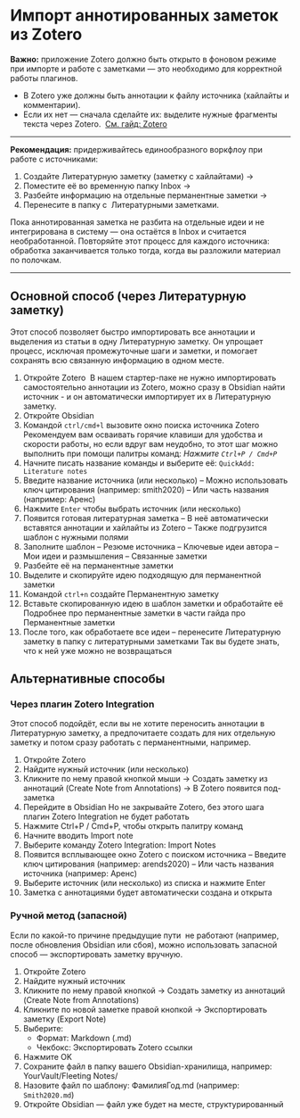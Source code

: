 # Импорт аннотированных заметок из Zotero

**Важно:** приложение Zotero должно быть открыто в фоновом режиме при импорте и работе с заметками — это необходимо для корректной работы плагинов.
- В Zotero уже должны быть аннотации к файлу источника (хайлайты и комментарии).
- Если их нет — сначала сделайте их: выделите нужные фрагменты текста через Zotero.  [См. гайд: Zotero](https://docs.google.com/document/d/1NRq71llFX5UzKUanyNCpWxloQn9tsGvTFX_0AZAiuVg/edit#) 

---

**Рекомендация:** придерживайтесь единообразного воркфлоу при работе с источниками:
1. Создайте Литературную заметку (заметку с хайлайтами) →
2. Поместите её во временную папку Inbox →
3. Разбейте информацию на отдельные перманентные заметки →
4. Перенесите в папку с  Литературными заметками.

Пока аннотированная заметка не разбита на отдельные идеи и не интегрирована в систему — она остаётся в Inbox и считается необработанной. Повторяйте этот процесс для каждого источника: обработка заканчивается только тогда, когда вы разложили материал по полочкам.

---

## Основной способ (через Литературную заметку)

Этот способ позволяет быстро импортировать все аннотации и выделения из статьи в одну Литературную заметку. Он упрощает процесс, исключая промежуточные шаги и заметки, и помогает сохранять всю связанную информацию в одном месте.

1. Откройте Zotero 
	В нашем стартер-паке не нужно импортировать самостоятельно аннотации из Zotero, можно сразу в Obsidian найти источник - и он автоматически импортирует их в Литературную заметку. 
2. Откройте Obsidian
3. Командой `ctrl/cmd+l` вызовите окно поиска источника Zotero
	Рекомендуем вам осваивать горячие клавиши для удобства и скорости работы, но если вдруг вам неудобно, то этот шаг можно выполнить при помощи палитры команд:
	*Нажмите `Ctrl+P / Cmd+P`*
4. Начните писать название команды и выберите её:
	`QuickAdd: Literature notes`
5. Введите название источника (или несколько)
	– Можно использовать ключ цитирования (например: smith2020)
	– Или часть названия (например: Аренс)
6. Нажмите `Enter`
	чтобы выбрать источник (или несколько)
7. Появится готовая литературная заметка
	– В неё автоматически вставятся аннотации и хайлайты из Zotero
	– Также подгрузится шаблон с нужными полями
8. Заполните шаблон
	– Резюме источника
	– Ключевые идеи автора
	– Мои идеи и размышления
	– Связанные заметки
9. Разбейте её на перманентные заметки
10. Выделите и скопируйте идею подходящую для перманентной заметки
11. Командой `ctrl+n` создайте Перманентную заметку
12. Вставьте скопированную идею в шаблон заметки и обработайте её
	Подробнее про перманентные заметки в части гайда про Перманентные заметки
13. После того, как обработаете все идеи – перенесите Литературную заметку в папку с литературными заметками
	Так вы будете знать, что к ней уже можно не возвращаться 

## Альтернативные способы

### Через плагин Zotero Integration

Этот способ подойдёт, если вы не хотите переносить аннотации в Литературную заметку, а предпочитаете создать для них отдельную заметку и потом сразу работать с перманентными, например. 

1. Откройте Zotero
2. Найдите нужный источник (или несколько)
3. Кликните по нему правой кнопкой мыши →
	Создать заметку из аннотаций (Create Note from Annotations)
	→ В Zotero появится под-заметка
4. Перейдите в Obsidian
	Но не закрывайте Zotero, без этого шага плагин Zotero Integration не будет работать
5. Нажмите Ctrl+P / Cmd+P, чтобы открыть палитру команд
6. Начните вводить Import note
7. Выберите команду Zotero Integration: Import Notes
8. Появится всплывающее окно Zotero с поиском источника
	– Введите ключ цитирования (например: arends2020)
	– Или часть названия источника (например: Аренс)
9. Выберите источник (или несколько) из списка и нажмите Enter
10. Заметка с аннотациями будет автоматически создана и открыта

### Ручной метод (запасной)

Если по какой-то причине предыдущие пути  не работают (например, после обновления Obsidian или сбоя), можно использовать запасной способ — экспортировать заметку вручную.

1. Откройте Zotero
2. Найдите нужный источник
3. Кликните по нему правой кнопкой →
	Создать заметку из аннотаций (Create Note from Annotations)
4. Кликните по новой заметке правой кнопкой →
	Экспортировать заметку (Export Note)
5. Выберите:
	- Формат: Markdown (.md)
	- Чекбокс: Экспортировать Zotero ссылки
6. Нажмите OK
7. Сохраните файл в папку вашего Obsidian-хранилища, например:
	YourVault/Fleeting Notes/
8. Назовите файл по шаблону: ФамилияГод.md
	(например: `Smith2020.md`)
9. Откройте Obsidian — файл уже будет на месте, структурированный